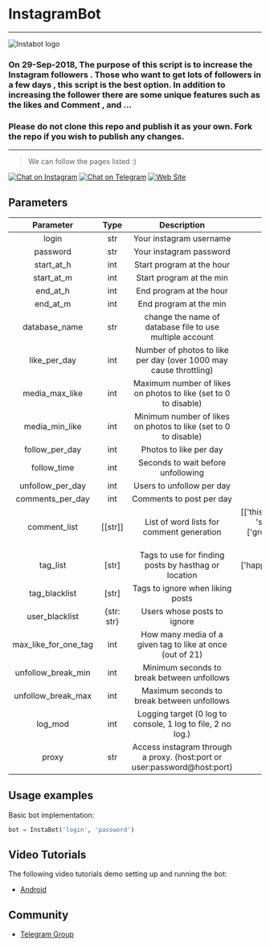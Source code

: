 # InstagramBot

---

<img src="https://image.freepik.com/free-vector/hand-drawn-instagram-logo-and-buttons_23-2147534325.jpg" title="Instagrambot logo" alt="Instabot logo">


### On 29-Sep-2018, The purpose of this script is to increase the Instagram followers . Those who want to get lots of followers in a few days , this script is the best option. In addition to increasing the follower there are some unique features such as the likes and Comment , and ... 

### Please do not clone this repo and publish it as your own. Fork the repo if you wish to publish any changes.

---

> We can follow the pages listed :)

[![Chat on Instagram](https://img.shields.io/badge/Chat%20on-Instagram-brightgreen.svg)](https://www.instagram.com/rzabm/)
[![Chat on Telegram](https://img.shields.io/badge/Chat%20on-Telegram-brightgreen.svg)](https://t.me/pcmohandes_ir)
[![Web Site](https://img.shields.io/badge/Visit%20the-Website-brightgreen.svg)](http://pcmohandes.ir)


## Parameters
| Parameter            | Type|                Description                           |        Default value             |
|:--------------------:|:---:|:----------------------------------------------------:|:--------------------------------:|
| login                | str | Your instagram username                              |      |
| password             | str | Your instagram password                              |      |
| start\_at\_h         | int | Start program at the hour                            | 0    |
| start\_at\_m         | int | Start program at the min                             | 0    |
| end\_at\_h           | int | End program at the hour                              | 23   |
| end\_at\_m           | int | End program at the min                               | 59   |
| database\_name       | str | change the name of database file to use multiple account | "follows\_db.db"   |
| like_per_day         | int | Number of photos to like per day (over 1000 may cause throttling) | 600 |
| media_max_like       | int | Maximum number of likes on photos to like (set to 0 to disable) | 0    |
| media_min_like       | int | Minimum number of likes on photos to like (set to 0 to disable) | 0    |
| follow_per_day       | int | Photos to like per day                               | 700    |
| follow_time          | int | Seconds to wait before unfollowing                   | 1 * 12 |
| unfollow_per_day     | int | Users to unfollow per day                            | 300    |
| comments_per_day     | int | Comments to post per day                             | 200    |
| comment_list         | [[str]] | List of word lists for comment generation        | [['this', 'your'], ['photo', 'picture', 'pic', 'shot'], ['is', 'looks', 'is really'], ['great', 'super', 'good'], ['.', '...', '!', '!!']] |
| tag_list             | [str] | Tags to use for finding posts by hasthag or location                     | ['happy','birthday','robatkarim','eshq'] |
| tag_blacklist        | [str] | Tags to ignore when liking posts                   | [] |
| user_blacklist       | {str: str} | Users whose posts to ignore                   | {} |
| max_like_for_one_tag | int | How many media of a given tag to like at once (out of 21) | 5 |
| unfollow_break_min   | int | Minimum seconds to break between unfollows           | 15 |
| unfollow_break_max   | int | Maximum seconds to break between unfollows           | 30 |
| log_mod              | int | Logging target (0 log to console, 1 log to file, 2 no log.) | 0 |
| proxy                | str | Access instagram through a proxy. (host:port or user:password@host:port) | |


## Usage examples
Basic bot implementation:
```py
bot = InstaBot('login', 'password')
```


## Video Tutorials
The following video tutorials demo setting up and running the bot:
* [Android](https://www.instagram.com/rzabm/)

## Community

- [Telegram Group](https://t.me/joinchat/JPdJCRAqYxZBExsYDLzCnQ)

